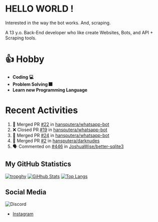 # HELLO WORLD !

Interested in the way the bot works. And, scraping.

A 13 y.o. Back-End developer who like create Websites, Bots, and API + Scraping tools.

# 👍 Hobby

- **Coding 💻**
- **Problem Solving 🎆**
- **Learn new Programming Language**

# Recent Activities

<!--START_SECTION:activity-->
1. 🎉 Merged PR [#22](https://github.com/hansputera/whatsapp-bot/pull/22) in [hansputera/whatsapp-bot](https://github.com/hansputera/whatsapp-bot)
2. ❌ Closed PR [#19](https://github.com/hansputera/whatsapp-bot/pull/19) in [hansputera/whatsapp-bot](https://github.com/hansputera/whatsapp-bot)
3. 🎉 Merged PR [#24](https://github.com/hansputera/whatsapp-bot/pull/24) in [hansputera/whatsapp-bot](https://github.com/hansputera/whatsapp-bot)
4. 🎉 Merged PR [#2](https://github.com/hansputera/darknudes/pull/2) in [hansputera/darknudes](https://github.com/hansputera/darknudes)
5. 🗣 Commented on [#446](https://github.com/JoshuaWise/better-sqlite3/issues/446) in [JoshuaWise/better-sqlite3](https://github.com/JoshuaWise/better-sqlite3)
<!--END_SECTION:activity-->

## My GitHub Statistics

[![tropghy](https://github-profile-trophy.vercel.app/?username=hansputera&theme=dracula)](https://github.com/hansputera)
[![GiHhub Stats](https://github-readme-stats.vercel.app/api?username=hansputera&show_icons=true&theme=dark&count_private=true)](https://github.com/hansputera)
[![Top Langs](https://github-readme-stats.vercel.app/api/top-langs/?username=hansputera&layout=compact&theme=dark)](https://github.com/hansputera)

## Social Media

![Discord](https://discord.c99.nl/widget/theme-3/761198669302464533.png)
- [Instagram](https://instagram.com/hanif.dwy.putra12)
